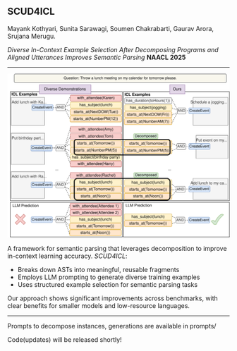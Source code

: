 ## SCUD4ICL
Mayank Kothyari, Sunita Sarawagi, Soumen Chakrabarti, Gaurav Arora, Srujana Merugu.

*Diverse In-Context Example Selection After Decomposing Programs and Aligned Utterances Improves Semantic Parsing* **NAACL 2025**

---

![Figure Not Found](scud_intro.svg)


A framework for semantic parsing that leverages decomposition to improve in-context learning accuracy. *SCUD4ICL*:

- Breaks down ASTs into meaningful, reusable fragments
- Employs LLM prompting to generate diverse training examples
- Uses structured example selection for semantic parsing tasks

Our approach shows significant improvements across benchmarks, with clear benefits for smaller models and low-resource languages.

---

Prompts to decompose instances, generations are available in prompts/

Code(updates) will be released shortly!
